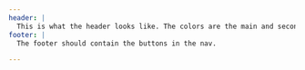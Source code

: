```yaml
---
header: |
  This is what the header looks like. The colors are the main and secondary colors. The logo should be 96 pixels. The nav buttons are the only ones that shouldn't be all caps.
footer: |
  The footer should contain the buttons in the nav. 

---
```


